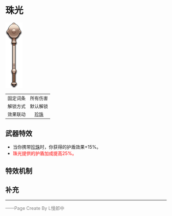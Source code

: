 # 珠光
![珠光](../Img/Texture2D_Sword/珠光.png)

|||
|:----:|:----:|
|固定词条|所有伤害|
|解锁方式|默认解锁|
|效果联动|[珍珠](../Potions/Potion_Pearl.md)|


## 武器特效
- 当你携带[珍珠](../Potions/Potion_Pearl.md)时，你获得的护盾效果+15%。
- <font color=red>珠光提供的护盾加成提高25%。</font>

## 特效机制

## 补充

---

<font color=grey>——Page Create By L慢郎中</font>
